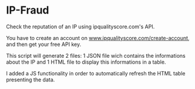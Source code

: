 # IP-Fraud

Check the reputation of an IP using ipqualityscore.com's API.

You have to create an account on www.ipqualityscore.com/create-account, and then get your free API key.

This script will generate 2 files: 1 JSON file wich contains the informations about the IP and 1 HTML file to display this informations in a table.

I added a JS functionality in order to automatically refresh the HTML table presenting the data.
